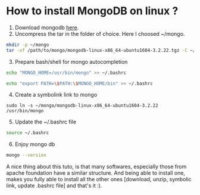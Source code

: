 # How to install MongoDB on linux ?


1. Download mongodb [here](https://github.com/AnostDev/mongo-installation/raw/master/mongodb-linux-x86_64-ubuntu1604-3.2.22.tgz).
2. Uncompress the tar in the folder of choice. Here I choosed ~/mongo.

```sh
mkdir -p ~/mongo
tar -xf /path/to/mongo/mongodb-linux-x86_64-ubuntu1604-3.2.22.tgz -C ~/mongo
```

3. Prepare bash/shell for mongo autocompletion

```sh
echo "MONGO_HOME=/usr/bin/mongo" >> ~/.bashrc
```
```sh
echo "export PATH=\$PATH:\$MONGO_HOME/bin" >> ~/.bashrc
```

4. Create a symbolink link to mongo
```
sudo ln -s ~/mongo/mongodb-linux-x86_64-ubuntu1604-3.2.22 /usr/bin/mongo
```

5. Update the ~/.bashrc file
```sh
source ~/.bashrc
```

6. Enjoy mongo db
```sh
mongo --version
```

A nice thing about this tuto, is that many softwares, especially those from apache foundation have a similar structure. And being able to install one, makes you fully able to install all the other ones [download, unzip, symbolic link, update .bashrc file] and that's it :).
